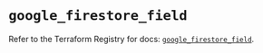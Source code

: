 # `google_firestore_field`

Refer to the Terraform Registry for docs: [`google_firestore_field`](https://registry.terraform.io/providers/hashicorp/google-beta/5.38.0/docs/resources/google_firestore_field).
